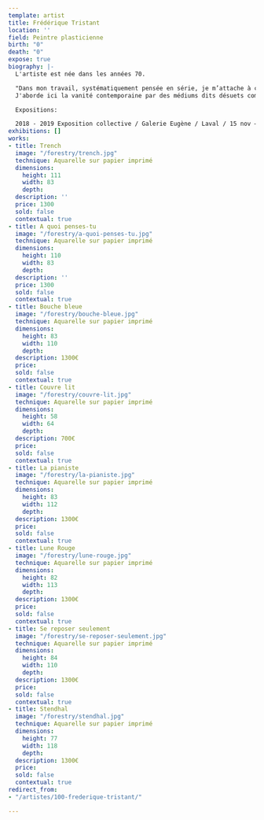 ```yaml
---
template: artist
title: Frédérique Tristant
location: ''
field: Peintre plasticienne
birth: "0"
death: "0"
expose: true
biography: |-
  L'artiste est née dans les années 70.

  "Dans mon travail, systématiquement pensée en série, je m’attache à créer une tension visuelle entre matérialité et immatérialité des espaces. Sous la forme d’aquarelles, et après toute une procédure plastique de photographies, d’impressions et de recouvrements, je désubstantialise les choses.
  J'aborde ici la vanité contemporaine par des médiums dits désuets comme l'aquarelle, le fil de couture, le tissu imprimé, le papier peint, la moquette. J'efface les tensions des personnages par cette peinture à l'eau qui les floutent et je les révèle par des points de couture ou par des tissus à motifs très identifiables, sorte de petites aspérités de couleurs à la surface." Frédérique Tristant.

  Expositions:

  2018 - 2019 Exposition collective / Galerie Eugène / Laval / 15 nov – 26 janv « Inte?rieurs » / Galerie Eugène / Laval / 13 sept – 27 oct « Fragments » / Galerie La Ralentie / Paris 11e? 2017 Année de recherches – voyages : Bruxelles, Amsterdam, Berlin, Copenhague... 2016 Installation " Sur-Mesure " / CERA-Sèvres Outdoors Domaine national de Saint- Cloud / 15 avril-15 juillet 2015 Exposition personnelle « Alice au Pays du Lifestyle » / Galerie Lélia Mordoch Paris 6ème / 11-20 Septembre « Catalogue MaIson + Jardin » / Le Kabinet / Bruxelles / 18-24 Avril 2014 « Minichromes » / Cent Centimètres Carres Saison III / Galerie du Philosophe / Carla-Bayle (09) Installation « PAS à PAS » / Des artistes en campagne / Festival Land Art & Art Contemporain (77) 2013 « Structure en échiquier » / Parcours d’Artistes / Passerelles / Pontault- Combault (77) éditions 2015 / 2012 Biennale Livres à voir / Sélection prix du public / Arras formation 2009 Capes d’Arts Plastiques / Université de Haute-Bretagne Rennes II 2002 Doctorat Sémiotique Visuelle / Université Michel de Montaigne Bordeaux III
exhibitions: []
works:
- title: Trench
  image: "/forestry/trench.jpg"
  technique: Aquarelle sur papier imprimé
  dimensions:
    height: 111
    width: 83
    depth: 
  description: ''
  price: 1300
  sold: false
  contextual: true
- title: A quoi penses-tu
  image: "/forestry/a-quoi-penses-tu.jpg"
  technique: Aquarelle sur papier imprimé
  dimensions:
    height: 110
    width: 83
    depth: 
  description: ''
  price: 1300
  sold: false
  contextual: true
- title: Bouche bleue
  image: "/forestry/bouche-bleue.jpg"
  technique: Aquarelle sur papier imprimé
  dimensions:
    height: 83
    width: 110
    depth: 
  description: 1300€
  price: 
  sold: false
  contextual: true
- title: Couvre lit
  image: "/forestry/couvre-lit.jpg"
  technique: Aquarelle sur papier imprimé
  dimensions:
    height: 58
    width: 64
    depth: 
  description: 700€
  price: 
  sold: false
  contextual: true
- title: La pianiste
  image: "/forestry/la-pianiste.jpg"
  technique: Aquarelle sur papier imprimé
  dimensions:
    height: 83
    width: 112
    depth: 
  description: 1300€
  price: 
  sold: false
  contextual: true
- title: Lune Rouge
  image: "/forestry/lune-rouge.jpg"
  technique: Aquarelle sur papier imprimé
  dimensions:
    height: 82
    width: 113
    depth: 
  description: 1300€
  price: 
  sold: false
  contextual: true
- title: Se reposer seulement
  image: "/forestry/se-reposer-seulement.jpg"
  technique: Aquarelle sur papier imprimé
  dimensions:
    height: 84
    width: 110
    depth: 
  description: 1300€
  price: 
  sold: false
  contextual: true
- title: Stendhal
  image: "/forestry/stendhal.jpg"
  technique: Aquarelle sur papier imprimé
  dimensions:
    height: 77
    width: 118
    depth: 
  description: 1300€
  price: 
  sold: false
  contextual: true
redirect_from:
- "/artistes/100-frederique-tristant/"

---
```

